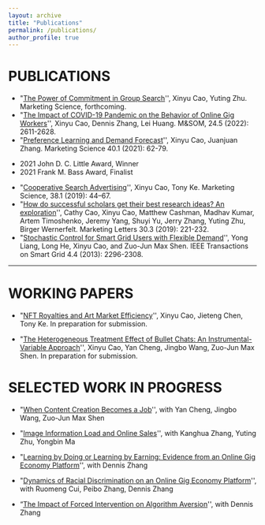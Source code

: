 ```yaml
---
layout: archive
title: "Publications"
permalink: /publications/
author_profile: true
---
```


PUBLICATIONS  
======

* "[The Power of Commitment in Group Search](https://arxiv.org/abs/2205.00171)'', Xinyu Cao, Yuting Zhu. Marketing Science, forthcoming.
* "[The Impact of COVID-19 Pandemic on the Behavior of Online Gig Workers](https://arxiv.org/abs/2302.13455)'', Xinyu Cao, Dennis Zhang, Lei Huang. M&SOM, 24.5 (2022): 2611-2628.
* "[Preference Learning and Demand Forecast](https://arxiv.org/abs/2302.13455)'', Xinyu Cao, Juanjuan Zhang. Marketing Science 40.1 (2021): 62-79. 
 + 2021 John D. C. Little Award, Winner
 + 2021 Frank M. Bass Award, Finalist
* "[Cooperative Search Advertising](https://arxiv.org/abs/2302.13455)'', Xinyu Cao, Tony Ke. Marketing Science, 38.1 (2019): 44–67.
* "[How do successful scholars get their best research ideas? An exploration](https://arxiv.org/abs/2302.13455)'', Cathy Cao, Xinyu Cao, Matthew Cashman, Madhav Kumar, Artem Timoshenko, Jeremy Yang, Shuyi Yu, Jerry Zhang, Yuting Zhu, Birger Wernerfelt. Marketing Letters 30.3 (2019): 221-232.
* "[Stochastic Control for Smart Grid Users with Flexible Demand](https://arxiv.org/abs/2302.13455)'', Yong Liang, Long He, Xinyu Cao, and Zuo-Jun Max Shen. IEEE Transactions on Smart Grid 4.4 (2013): 2296-2308.
***



WORKING PAPERS
======
* "[NFT Royalties and Art Market Efficiency]()'', Xinyu Cao, Jieteng Chen, Tony Ke. In preparation for submission.

* "[The Heterogeneous Treatment Effect of Bullet Chats: An Instrumental-Variable Approach]()'', Xinyu Cao, Yan Cheng, Jingbo Wang, Zuo-Jun Max Shen. In preparation for submission.



SELECTED WORK IN PROGRESS
======
* "[When Content Creation Becomes a Job]()'', with Yan Cheng, Jingbo Wang, Zuo-Jun Max Shen

* "[Image Information Load and Online Sales]()'', with Kanghua Zhang, Yuting Zhu, Yongbin Ma

* "[Learning by Doing or Learning by Earning: Evidence from an Online Gig Economy Platform]()'', with Dennis Zhang

* "[Dynamics of Racial Discrimination on an Online Gig Economy Platform]()'', with Ruomeng Cui, Peibo Zhang, Dennis Zhang

* “[The Impact of Forced Intervention on Algorithm Aversion]()'', with Dennis Zhang

